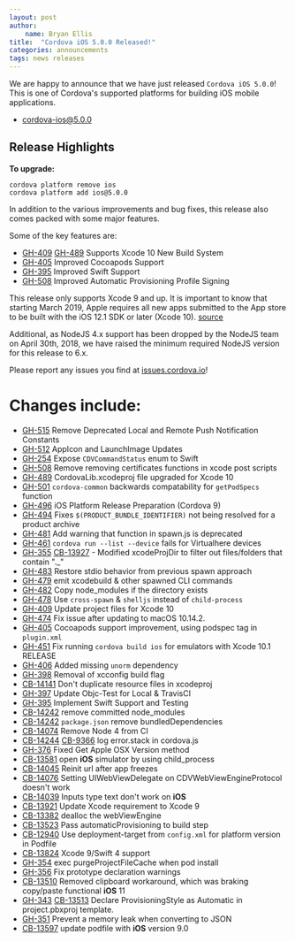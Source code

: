 ```yaml
---
layout: post
author:
    name: Bryan Ellis
title:  "Cordova iOS 5.0.0 Released!"
categories: announcements
tags: news releases
---
```


We are happy to announce that we have just released `Cordova iOS 5.0.0`!  This is one of Cordova's supported platforms for building iOS mobile applications.

* [cordova-ios@5.0.0](https://www.npmjs.com/package/cordova-ios)

## Release Highlights

**To upgrade:**

```
cordova platform remove ios
cordova platform add ios@5.0.0
```

In addition to the various improvements and bug fixes, this release also comes packed with some major features.

Some of the key features are:
* [GH-409](https://github.com/apache/cordova-ios/pull/409) [GH-489](https://github.com/apache/cordova-ios/pull/489) Supports Xcode 10 New Build System
* [GH-405](https://github.com/apache/cordova-ios/pull/405) Improved Cocoapods Support
* [GH-395](https://github.com/apache/cordova-ios/pull/395) Improved Swift Support
* [GH-508](https://github.com/apache/cordova-ios/pull/508) Improved Automatic Provisioning Profile Signing

This release only supports Xcode 9 and up. It is important to know that starting March 2019, Apple requires all new apps submitted to the App store to be built with the iOS 12.1 SDK or later (Xcode 10). [source](https://developer.apple.com/ios/submit/)

Additional, as NodeJS 4.x support has been dropped by the NodeJS team on April 30th, 2018, we have raised the minimum required NodeJS version for this release to 6.x.

Please report any issues you find at [issues.cordova.io](http://issues.cordova.io/)!

<!--more-->
# Changes include:

* [GH-515](https://github.com/apache/cordova-ios/pull/515) Remove Deprecated Local and Remote Push Notification Constants
* [GH-512](https://github.com/apache/cordova-ios/pull/512) AppIcon and LaunchImage Updates
* [GH-254](https://github.com/apache/cordova-ios/pull/254) Expose `CDVCommandStatus` enum to Swift
* [GH-508](https://github.com/apache/cordova-ios/pull/508) Remove removing certificates functions in xcode post scripts
* [GH-489](https://github.com/apache/cordova-ios/pull/489) CordovaLib.xcodeproj file upgraded for Xcode 10
* [GH-501](https://github.com/apache/cordova-ios/pull/501) `cordova-common` backwards compatability for `getPodSpecs` function
* [GH-496](https://github.com/apache/cordova-ios/pull/496) iOS Platform Release Preparation (Cordova 9)
* [GH-494](https://github.com/apache/cordova-ios/pull/494) Fixes `$(PRODUCT_BUNDLE_IDENTIFIER)` not being resolved for a product archive
* [GH-481](https://github.com/apache/cordova-ios/pull/481) Add warning that function in spawn.js is deprecated
* [GH-461](https://github.com/apache/cordova-ios/pull/461) `cordova run --list --device` fails for Virtualhere devices
* [GH-355](https://github.com/apache/cordova-ios/pull/355) [CB-13927](https://issues.apache.org/jira/browse/CB-13927) - Modified xcodeProjDir to filter out files/folders that contain "._"
* [GH-483](https://github.com/apache/cordova-ios/pull/483) Restore stdio behavior from previous spawn approach
* [GH-479](https://github.com/apache/cordova-ios/pull/479) emit xcodebuild & other spawned CLI commands
* [GH-482](https://github.com/apache/cordova-ios/pull/482) Copy node_modules if the directory exists
* [GH-478](https://github.com/apache/cordova-ios/pull/478) Use `cross-spawn` & `shelljs` instead of `child-process`
* [GH-409](https://github.com/apache/cordova-ios/pull/409) Update project files for Xcode 10
* [GH-474](https://github.com/apache/cordova-ios/pull/474) Fix issue after updating to macOS 10.14.2.
* [GH-405](https://github.com/apache/cordova-ios/pull/405) Cocoapods support improvement, using podspec tag in `plugin.xml`
* [GH-451](https://github.com/apache/cordova-ios/pull/451) Fix running `cordova build ios` for emulators with Xcode 10.1 RELEASE
* [GH-406](https://github.com/apache/cordova-ios/pull/406) Added missing `unorm` dependency
* [GH-398](https://github.com/apache/cordova-ios/pull/398) Removal of xcconfig build flag
* [CB-14141](https://issues.apache.org/jira/browse/CB-14141) Don't duplicate resource files in xcodeproj
* [GH-397](https://github.com/apache/cordova-ios/pull/397) Update Objc-Test for Local & TravisCI
* [GH-395](https://github.com/apache/cordova-ios/pull/395) Implement Swift Support and Testing
* [CB-14242](https://issues.apache.org/jira/browse/CB-14242) remove committed node_modules
* [CB-14242](https://issues.apache.org/jira/browse/CB-14242) `package.json` remove bundledDependencies
* [CB-14074](https://issues.apache.org/jira/browse/CB-14074) Remove Node 4 from CI
* [CB-14244](https://issues.apache.org/jira/browse/CB-14244) [CB-9366](https://issues.apache.org/jira/browse/CB-9366) log error.stack in cordova.js
* [GH-376](https://github.com/apache/cordova-ios/pull/376) Fixed Get Apple OSX Version method
* [CB-13581](https://issues.apache.org/jira/browse/CB-13581) open **iOS** simulator by using child_process
* [CB-14045](https://issues.apache.org/jira/browse/CB-14045) Reinit url after app freezes
* [CB-14076](https://issues.apache.org/jira/browse/CB-14076) Setting UIWebViewDelegate on CDVWebViewEngineProtocol doesn't work
* [CB-14039](https://issues.apache.org/jira/browse/CB-14039) Inputs type text don't work on **iOS**
* [CB-13921](https://issues.apache.org/jira/browse/CB-13921) Update Xcode requirement to Xcode 9
* [CB-13382](https://issues.apache.org/jira/browse/CB-13382) dealloc the webViewEngine
* [CB-13523](https://issues.apache.org/jira/browse/CB-13523) Pass automaticProvisioning to build step
* [CB-12940](https://issues.apache.org/jira/browse/CB-12940) Use deployment-target from `config.xml` for platform version in Podfile
* [CB-13824](https://issues.apache.org/jira/browse/CB-13824) Xcode 9/Swift 4 support
* [GH-354](https://github.com/apache/cordova-ios/pull/354) exec purgeProjectFileCache when pod install
* [GH-356](https://github.com/apache/cordova-ios/pull/356) Fix prototype declaration warnings
* [CB-13510](https://issues.apache.org/jira/browse/CB-13510) Removed clipboard workaround, which was braking copy/paste functional **iOS** 11
* [GH-343](https://github.com/apache/cordova-ios/pull/343) [CB-13513](https://issues.apache.org/jira/browse/CB-13513) Declare ProvisioningStyle as Automatic in project.pbxproj template.
* [GH-351](https://github.com/apache/cordova-ios/pull/351) Prevent a memory leak when converting to JSON
* [CB-13597](https://issues.apache.org/jira/browse/CB-13597) update podfile with **iOS** version 9.0
